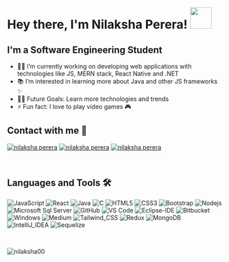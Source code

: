 # Hey there, I'm Nilaksha Perera! <img src="https://media.giphy.com/media/mGcNjsfWAjY5AEZNw6/giphy.gif" width="50">

## I'm a Software Engineering Student


- 👨‍💻 I’m currently working on developing web applications with technologies like JS, MERN stack, React Native and .NET
- 📚  I’m interested in learning more about Java and other JS frameworks ✨
- 💪🏼 Future Goals: Learn more technologies and trends
- ⚡ Fun fact: I love to play video games 🎮

## Contact with me 📝
<a href="https://medium.com/@Nilaksha00/" target="blank"><img src="https://img.shields.io/badge/Medium-12100E?style=for-the-badge&logo=medium&logoColor=white" alt="nilaksha perera" /></a>
<a href="https://www.linkedin.com/in/nilaksha-perera-229184227/" target="blank"><img src="https://img.shields.io/badge/LinkedIn-0077B5?style=for-the-badge&logo=linkedin&logoColor=white" alt="nilaksha perera" /></a>
<a href="https://www.instagram.com/frostine.00" target="blank"><img src="https://img.shields.io/badge/Instagram-E4405F?style=for-the-badge&logo=instagram&logoColor=white" alt="nilaksha perera" /></a>

<!-- <a href="https://www.linkedin.com/in/nilaksha-perera-229184227/" target="blank"><img src="https://raw.githubusercontent.com/rahuldkjain/github-profile-readme-generator/master/src/images/icons/Social/linked-in-alt.svg" alt="nilaksha perera" height="30" width="30" /></a>
[<img align="left" alt="frostine.00 | Instagram" width="40px" src="https://www.computerhope.com/jargon/i/instagram.png" height="30" width="30" />][instagram]
<a href="https://medium.com/@Nilaksha00/" target="blank"><img src="https://image.winudf.com/v2/image1/Y29tLm1lZGl1bS5yZWFkZXJfaWNvbl8xNjAzMTIyMzM3XzA2Mw/icon.png?w=&fakeurl=1" alt="nilaksha perera" height="30" width="30" style="margin-left: 30px" /></a> -->

 <br/>

## Languages and Tools 🛠 
![JavaScript](https://img.shields.io/badge/JavaScript-F7DF1E?style=for-the-badge&logo=javascript&logoColor=black)
![React](https://img.shields.io/badge/React-20232A?style=for-the-badge&logo=react&logoColor=61DAFB)
![Java](https://img.shields.io/badge/Java-ED8B00?style=for-the-badge&logo=java&logoColor=white)
![C](https://img.shields.io/badge/C-00599C?style=for-the-badge&logo=c&logoColor=white)
![HTML5](	https://img.shields.io/badge/HTML5-E34F26?style=for-the-badge&logo=html5&logoColor=white)
![CSS3](https://img.shields.io/badge/CSS3-1572B6?style=for-the-badge&logo=css3&logoColor=white)
![Bootstrap](https://img.shields.io/badge/Bootstrap-563D7C?style=for-the-badge&logo=bootstrap&logoColor=white)
![Nodejs](https://img.shields.io/badge/Node.js-43853D?style=for-the-badge&logo=node.js&logoColor=white)
![Microsoft Sql Server](https://img.shields.io/badge/MySQL-00000F?style=for-the-badge&logo=mysql&logoColor=white)
![GitHub](https://img.shields.io/badge/GitHub-100000?style=for-the-badge&logo=github&logoColor=white)
![VS Code](https://img.shields.io/badge/Visual_Studio_Code-0078D4?style=for-the-badge&logo=visual%20studio%20code&logoColor=white)
![Eclipse-IDE](https://img.shields.io/badge/Eclipse-2C2255?style=for-the-badge&logo=eclipse&logoColor=white)
![Bitbucket](https://img.shields.io/badge/Bitbucket-0747a6?style=for-the-badge&logo=bitbucket&logoColor=white)
![Windows](	https://img.shields.io/badge/Figma-F24E1E?style=for-the-badge&logo=figma&logoColor=white)
![Medium](https://img.shields.io/badge/Medium-12100E?style=for-the-badge&logo=medium&logoColor=white)
![Tailwind_CSS](https://img.shields.io/badge/Tailwind_CSS-38B2AC?style=for-the-badge&logo=tailwind-css&logoColor=white)
![Redux](https://img.shields.io/badge/Redux-593D88?style=for-the-badge&logo=redux&logoColor=white)
![MongoDB](https://img.shields.io/badge/MongoDB-4EA94B?style=for-the-badge&logo=mongodb&logoColor=white)
![IntelliJ_IDEA](https://img.shields.io/badge/IntelliJ_IDEA-000000.svg?style=for-the-badge&logo=intellij-idea&logoColor=white)
![Sequelize](https://img.shields.io/badge/Sequelize-52B0E7?style=for-the-badge&logo=Sequelize&logoColor=white)


<!--
### Blogs posts
<!-- BLOG-POST-LIST:START -->
<!-- BLOG-POST-LIST:END -->

<!-- <h3 align="left">Connect with me:</h3>
<p align="left">

<a href="https://instagram.com/frostine.00" target="blank"><img align="center" src="https://raw.githubusercontent.com/rahuldkjain/github-profile-readme-generator/master/src/images/icons/Social/instagram.svg" alt="frostine.00" height="30" width="40" /></a>
<a href="https://medium.com/@nilaksha00" target="blank"><img align="center" src="https://raw.githubusercontent.com/rahuldkjain/github-profile-readme-generator/master/src/images/icons/Social/medium.svg" alt="@nilaksha00" height="30" width="40" /></a>
</p>
 -->

<br/>

<p><img align="center" src="https://github-readme-streak-stats.herokuapp.com/?user=nilaksha00&" alt="nilaksha00" /></p>
